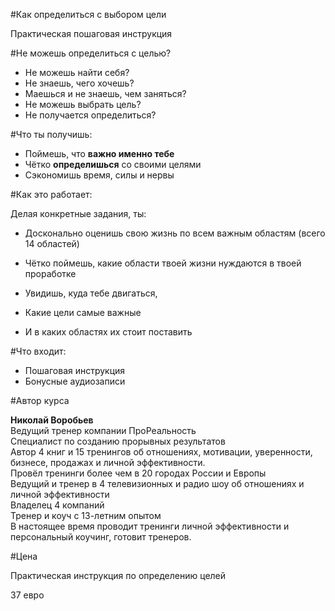 #Как определиться с выбором цели

Практическая пошаговая инструкция
      
#Не можешь определиться с целью?
      
* Не можешь найти себя?  
* Не знаешь, чего хочешь? 
* Маешься и не знаешь, чем заняться?
* Не можешь выбрать цель?  
* Не получается определиться?
  
#Что ты получишь:
      
* Поймешь, что **важно именно тебе**  
* Чётко **определишься** со своими целями  
* Сэкономишь время, силы и нервы  
      
#Как это работает: 

Делая конкретные задания, ты:  
      
* Досконально оценишь свою жизнь по всем важным областям (всего 14 областей)  
      
* Чётко поймешь, какие области твоей жизни нуждаются в твоей проработке  
      
* Увидишь, куда тебе двигаться,   
      
* Какие цели самые важные   
      
* И в каких областях их стоит поставить  
      
#Что входит: 
      
* Пошаговая инструкция    
* Бонусные аудиозаписи  
  
#Автор курса

**Николай Воробьев**        
Ведущий тренер компании ПроРеальность        
Специалист по созданию прорывных результатов  
Автор 4 книг и 15 тренингов об отношениях, мотивации, уверенности, бизнесе, продажах и личной эффективности.  
Провёл тренинги более чем в 20 городах России и Европы  
Ведущий и тренер в 4 телевизионных и радио шоу об отношениях и личной эффективности  
Владелец 4 компаний  
Тренер и коуч с 13-летним опытом  
В настоящее время проводит тренинги личной эффективности и персональный коучинг, готовит тренеров.        

#Цена
      
Практическая инструкция по определению целей

37 евро
